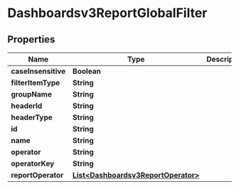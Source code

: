 

# Dashboardsv3ReportGlobalFilter


## Properties

| Name | Type | Description | Notes |
|------------ | ------------- | ------------- | -------------|
|**caseInsensitive** | **Boolean** |  |  [optional] |
|**filterItemType** | **String** |  |  [optional] |
|**groupName** | **String** |  |  [optional] |
|**headerId** | **String** |  |  [optional] |
|**headerType** | **String** |  |  [optional] |
|**id** | **String** |  |  [optional] |
|**name** | **String** |  |  [optional] |
|**operator** | **String** |  |  [optional] |
|**operatorKey** | **String** |  |  [optional] |
|**reportOperator** | [**List&lt;Dashboardsv3ReportOperator&gt;**](Dashboardsv3ReportOperator.md) |  |  [optional] |



